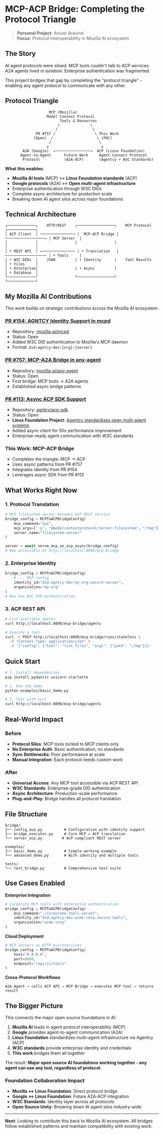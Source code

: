 # MCP-ACP Bridge: Completing the Protocol Triangle

> **Personal Project**: Anivar Aravind  
> **Focus**: Protocol interoperability in Mozilla AI ecosystem

## The Story

AI agent protocols were siloed. MCP tools couldn't talk to ACP services. A2A agents lived in isolation. Enterprise authentication was fragmented.

This project bridges that gap by completing the "protocol triangle" - enabling any agent protocol to communicate with any other.

## Protocol Triangle

```
                    MCP (Mozilla)
                   Model Context Protocol
                         Tools & Resources
                        /              \
                       /                \
              PR #757 /                  \ This Work
             (Open)  /                    \ (POC)
                    /                      \
                   v                        v
        A2A (Google)  ←────────────────→  ACP (Linux Foundation)
       Agent-to-Agent      Future Work     Agent Connect Protocol
        Protocol           (A2A-ACP)       (Agentcy + W3C Standards)
```

**What this enables:**
- **Mozilla AI tools** (MCP) ↔ **Linux Foundation standards** (ACP)
- **Google protocols** (A2A) ↔ **Open multi-agent infrastructure**
- Enterprise authentication through W3C DIDs  
- Complete async architecture for production scale
- Breaking down AI agent silos across major foundations

## Technical Architecture

```
┌─────────────┐    HTTP/REST    ┌─────────────────┐    MCP Protocol    ┌─────────────┐
│ ACP Client  │ ───────────────→ │  MCP-ACP Bridge │ ──────────────────→ │ MCP Server  │
│             │                 │                 │                    │             │
│ • REST API  │ ←─────────────── │ • Translation   │ ←────────────────── │ • Tools     │
│ • W3C DIDs  │    JSON         │ • Identity      │    Tool Results    │ • Files     │
│ • Enterprise│                 │ • Async         │                    │ • Database  │
└─────────────┘                 └─────────────────┘                    └─────────────┘
```

## My Mozilla AI Contributions

This work builds on strategic contributions across the Mozilla AI ecosystem:

### **[PR #154: AGNTCY Identity Support in mcpd](https://github.com/mozilla-ai/mcpd/pull/154)**
- Repository: [mozilla-ai/mcpd](https://github.com/mozilla-ai/mcpd)
- Status: Open
- Added W3C DID authentication to Mozilla's MCP daemon
- Format: `did:agntcy:dev:{org}:{server}`

### **[PR #757: MCP-A2A Bridge in any-agent](https://github.com/mozilla-ai/any-agent/pull/757)** 
- Repository: [mozilla-ai/any-agent](https://github.com/mozilla-ai/any-agent)
- Status: Open
- First bridge: MCP tools → A2A agents
- Established async bridge patterns

### **[PR #113: Async ACP SDK Support](https://github.com/agntcy/acp-sdk/pull/113)**
- Repository: [agntcy/acp-sdk](https://github.com/agntcy/acp-sdk) 
- Status: Open
- **Linux Foundation Project**: [Agentcy standardizes open multi-agent systems](https://www.linuxfoundation.org/press/linux-foundation-welcomes-the-agntcy-project-to-standardize-open-multi-agent-system-infrastructure-and-break-down-ai-agent-silos)
- Added async client for 50x performance improvement
- Enterprise-ready agent communication with W3C standards

### **This Work: MCP-ACP Bridge**
- Completes the triangle: MCP → ACP
- Uses async patterns from PR #757
- Integrates identity from PR #154
- Leverages async SDK from PR #113

## What Works Right Now

### 1. Protocol Translation
```python
# MCP filesystem server becomes ACP REST service
bridge_config = MCPToACPBridgeConfig(
    mcp_command="npx",
    mcp_args=["-y", "@modelcontextprotocol/server-filesystem", "/tmp"],
    server_name="filesystem-server"
)

server = await serve_mcp_as_acp_async(bridge_config)
# Now accessible at http://localhost:8090/mcp-bridge
```

### 2. Enterprise Identity
```python
bridge_config = MCPToACPBridgeConfig(
    # ... MCP config ...
    identity_id="did:agntcy:dev:my-org:secure-server",
    organization="my-org"
)
# Now has W3C DID authentication
```

### 3. ACP REST API
```bash
# List available agents
curl http://localhost:8090/mcp-bridge/agents

# Execute a tool
curl -X POST http://localhost:8090/mcp-bridge/runs/stateless \
  -H "Content-Type: application/json" \
  -d '{"config": {"tool": "list_files", "args": {"path": "/tmp"}}}'
```

## Quick Start

```bash
# 1. Install dependencies
pip install pydantic uvicorn starlette

# 2. Run the demo
python examples/basic_demo.py

# 3. Test with curl
curl http://localhost:8090/mcp-bridge/agents
```

## Real-World Impact

### Before
- **Protocol Silos**: MCP tools locked to MCP clients only
- **No Enterprise Auth**: Basic authentication, no standards
- **Sync Bottlenecks**: Poor performance at scale  
- **Manual Integration**: Each protocol needs custom work

### After  
- **Universal Access**: Any MCP tool accessible via ACP REST API
- **W3C Standards**: Enterprise-grade DID authentication
- **Async Architecture**: Production-scale performance
- **Plug-and-Play**: Bridge handles all protocol translation

## File Structure

```
bridge/
├── config_acp.py          # Configuration with identity support
├── bridge_executor.py     # Core MCP ↔ ACP translation  
└── server_acp.py         # ACP-compliant REST server

examples/
├── basic_demo.py          # Simple working example
└── advanced_demo.py       # With identity and multiple tools

tests/
└── test_bridge.py         # Comprehensive test suite
```

## Use Cases Enabled

**Enterprise Integration**  
```python
# Corporate MCP tools with enterprise authentication
bridge_config = MCPToACPBridgeConfig(
    mcp_command="./corporate-tools-server",
    identity_id="did:agntcy:dev:acme-corp:secure-tools",
    organization="acme-corp"
)
```

**Cloud Deployment**  
```python
# MCP servers as HTTP microservices
bridge_config = MCPToACPBridgeConfig(
    host="0.0.0.0",
    port=8080,
    endpoint="/api/v1/tools"
)
```

**Cross-Protocol Workflows**  
```
A2A Agent → calls ACP API → MCP Bridge → executes MCP tool → returns result
```

## The Bigger Picture

This connects the major open source foundations in AI:

1. **Mozilla AI** leads in agent protocol interoperability (MCP)
2. **Google** provides agent-to-agent communication (A2A)
3. **Linux Foundation** standardizes multi-agent infrastructure via Agentcy (ACP)
4. **W3C standards** provide enterprise identity and credentials
5. **This work** bridges them all together

The result: **Major open source AI foundations working together - any agent can use any tool, regardless of protocol.**

### Foundation Collaboration Impact
- **Mozilla ↔ Linux Foundation**: Direct protocol bridge
- **Google ↔ Linux Foundation**: Future A2A-ACP integration  
- **W3C Standards**: Identity layer across all protocols
- **Open Source Unity**: Breaking down AI agent silos industry-wide

---

**Next**: Looking to contribute this back to Mozilla AI ecosystem. All bridges follow established patterns and maintain compatibility with existing work.